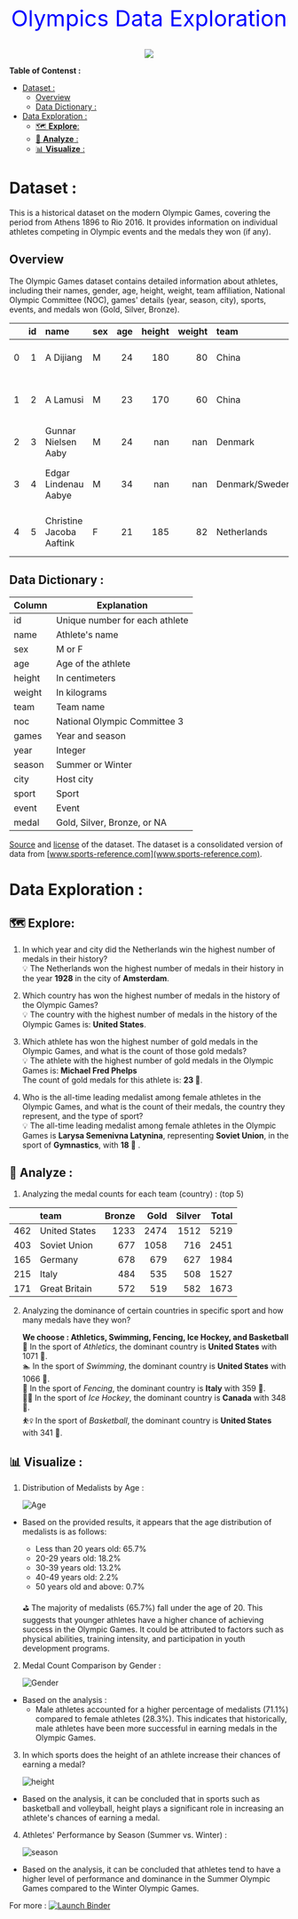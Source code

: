 <div style="text-align:center">
<span style="color:blue; font-size:40px" > Olympics Data Exploration</span>
</div>

<br>
<p align="center">
  <img src="img/Olympics.jpg" />
</p>

**Table of Contenst :**
- [Dataset :](#dataset-)
  - [Overview](#overview)
  - [Data Dictionary :](#data-dictionary-)
- [Data Exploration :](#data-exploration-)
  - [🗺️ **Explore**:](#️-explore)
  - [🔎 **Analyze** :](#-analyze-)
  - [📊 **Visualize** :](#-visualize-)


# Dataset :

This is a historical dataset on the modern Olympic Games, covering the period from Athens 1896 to Rio 2016. It provides information on individual athletes competing in Olympic events and the medals they won (if any).

## Overview


The Olympic Games dataset contains detailed information about athletes, including their names, gender, age, height, weight, team affiliation, National Olympic Committee (NOC), games' details (year, season, city), sports, events, and medals won (Gold, Silver, Bronze).

|      |   id | name                     | sex  |  age | height | weight | team           | noc  | games       | year | season | city      | sport         | event                            | medal |
| ---: | ---: | :----------------------- | :--- | ---: | -----: | -----: | :------------- | :--- | :---------- | ---: | :----- | :-------- | :------------ | :------------------------------- | :---- |
|    0 |    1 | A Dijiang                | M    |   24 |    180 |     80 | China          | CHN  | 1992 Summer | 1992 | Summer | Barcelona | Basketball    | Basketball Men's Basketball      | nan   |
|    1 |    2 | A Lamusi                 | M    |   23 |    170 |     60 | China          | CHN  | 2012 Summer | 2012 | Summer | London    | Judo          | Judo Men's Extra-Lightweight     | nan   |
|    2 |    3 | Gunnar Nielsen Aaby      | M    |   24 |    nan |    nan | Denmark        | DEN  | 1920 Summer | 1920 | Summer | Antwerpen | Football      | Football Men's Football          | nan   |
|    3 |    4 | Edgar Lindenau Aabye     | M    |   34 |    nan |    nan | Denmark/Sweden | DEN  | 1900 Summer | 1900 | Summer | Paris     | Tug-Of-War    | Tug-Of-War Men's Tug-Of-War      | Gold  |
|    4 |    5 | Christine Jacoba Aaftink | F    |   21 |    185 |     82 | Netherlands    | NED  | 1988 Winter | 1988 | Winter | Calgary   | Speed Skating | Speed Skating Women's 500 metres | nan   |


  ## Data Dictionary : 

   | Column | Explanation                    |
   | ------ | ------------------------------ |
   | id     | Unique number for each athlete |
   | name   | Athlete's name                 |
   | sex    | M or F                         |
   | age    | Age of the athlete             |
   | height | In centimeters                 |
   | weight | In kilograms                   |
   | team   | Team name                      |
   | noc    | National Olympic Committee 3   |
   | games  | Year and season                |
   | year   | Integer                        |
   | season | Summer or Winter               |
   | city   | Host city                      |
   | sport  | Sport                          |
   | event  | Event                          |
   | medal  | Gold, Silver, Bronze, or NA    |

[Source](https://www.kaggle.com/heesoo37/120-years-of-olympic-history-athletes-and-results) and [license](https://creativecommons.org/publicdomain/zero/1.0/) of the dataset.
The dataset is a consolidated version of data from [www.sports-reference.com](www.sports-reference.com). 

# Data Exploration : 

  ## 🗺️ **Explore**: 
  1. In which year and city did the Netherlands win the highest number of medals in their history?  
  💡 The Netherlands won the highest number of medals in their history in the year **1928** in the city of **Amsterdam**.
  
  2. Which country has won the highest number of medals in the history of the Olympic Games?  
   💡 The country with the highest number of medals in the history of the Olympic Games is: **United States**.

 3. Which athlete has won the highest number of gold medals in the Olympic Games, and what is the count of those gold medals?  
   💡 The athlete with the highest number of gold medals in the Olympic Games is: **Michael Fred Phelps**  
    The count of gold medals for this athlete is: **23 🥇**.
4. Who is the all-time leading medalist among female athletes in the Olympic Games, and what is the count of their medals, the country they represent, and the type of sport?  
 💡 The all-time leading medalist among female athletes in the Olympic Games is **Larysa Semenivna Latynina**, representing **Soviet Union**, in the sport of **Gymnastics**, with **18 🥇** .

 ## 🔎 **Analyze** :  

 1. Analyzing the medal counts for each team (country) : (top 5)  
   
   |      | team          | Bronze | Gold | Silver | Total |
   | ---: | :------------ | -----: | ---: | -----: | ----: |
   |  462 | United States |   1233 | 2474 |   1512 |  5219 |
   |  403 | Soviet Union  |    677 | 1058 |    716 |  2451 |
   |  165 | Germany       |    678 |  679 |    627 |  1984 |
   |  215 | Italy         |    484 |  535 |    508 |  1527 |
   |  171 | Great Britain |    572 |  519 |    582 |  1673 |


2. Analyzing the dominance of certain countries in specific sport and how many medals have they won?  
   
   **We choose : Athletics, Swimming, Fencing, Ice Hockey, and Basketball**  
   🏃 In the sport of *Athletics*, the dominant country is **United States** with 1071 🥇.  
   🏊 In the sport of *Swimming*, the dominant country is **United States** with 1066 🥇.  
   🤺 In the sport of *Fencing*, the dominant country is **Italy** with 359 🥇.  
   🏌️‍♂️ In the sport of *Ice Hockey*, the dominant country is **Canada** with 348 🥇.  
   ⛹️‍♀️ In the sport of *Basketball*, the dominant country is **United States** with 341 🥇.

## 📊 **Visualize** : 

1. Distribution of Medalists by Age : 
   
   ![Age](img/Distribution%20of%20Medalists%20by%20Age.png)  

* Based on the provided results, it appears that the age distribution of medalists is as follows:
  *  Less than 20 years old: 65.7%
  *  20-29 years old: 18.2%
  *  30-39 years old: 13.2%
  *  40-49 years old: 2.2%
  *  50 years old and above: 0.7%  
  
    ⛳ The majority of medalists (65.7%) fall under the age of 20. This suggests that younger athletes have a higher chance of achieving success in the Olympic Games. It could be attributed to factors such as physical abilities, training intensity, and participation in youth development programs.

2. Medal Count Comparison by Gender : 
   
      ![Gender](img/Medal%20Count%20Comparison%20by%20Gender.png)  

* Based on the analysis :
   * Male athletes accounted for a higher percentage of medalists (71.1%) compared to female athletes (28.3%). This indicates that historically, male athletes have been more successful in earning medals in the Olympic Games.

3. In which sports does the height of an athlete increase their chances of earning a medal?
   
      ![height](img/height.png)  

  * Based on the analysis, it can be concluded that in sports such as basketball and volleyball, height plays a significant role in increasing an athlete's chances of earning a medal.

4.  Athletes' Performance by Season (Summer vs. Winter) :
   
    ![season](img/Performance%20by%20Season.png)  

   * Based on the analysis, it can be concluded that athletes tend to have a higher level of performance and dominance in the Summer Olympic Games compared to the Winter Olympic Games.

For more : 
[![Launch Binder](https://mybinder.org/badge_logo.svg)](https://mybinder.org/v2/gh/Raouajb/Olympics-Data-Explorations/master?labpath=Olymdpics.ipynb)





